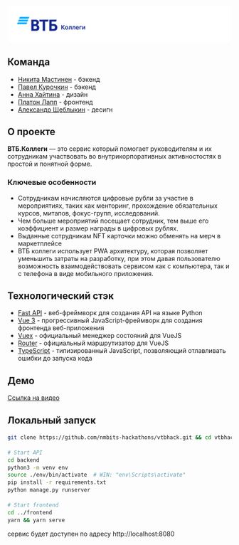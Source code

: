 ![Header](header.png)

## Команда
- [Никита Мастинен](https://t.me/AccNFR) - бэкенд
- [Павел Курочкин](https://t.me/curlink19) - бэкенд
- [Анна Хайтина](https://t.me/anna_khaytina) - дизайн
- [Платон Лапп](https://t.me/SeamMiner) - фронтенд
- [Александр Щеблыкин](https://t.me/greeneboy) - десигн

## О проекте

**ВТБ.Коллеги** — это сервис который помогает руководителям и их сотрудникам участвовать во внутрикорпоративных активностостях в простой и понятной форме.

### Ключевые особенности
- Сотрудникам начисляются цифровые рубли за участие в мероприятиях, таких как менторинг, прохождение обязательных курсов, митапов, фокус-групп, исследований.
- Чем больше мероприятий посещает сотрудник, тем выше его коэффициент и размер награды в цифровых рублях.
- Выданные сотрудникам NFT карточки можно обменять на мерч в маркетплейсе
- ВТБ коллеги использует PWA архитектуру, которая позволяет уменьшить затраты на разработку, при этом давая пользователю возможность взаимодействовать сервисом как с компьютера, так и с телефона в виде мобильного приложения.


## Технологический стэк

- [Fast API](https://fastapi.tiangolo.com/) -  веб-фреймворк для создания API на языке Python
- [Vue 3](https://v3.ru.vuejs.org/) - прогрессивный JavaScript-фреймворк для создания фронтенда веб-приложения
- [Vuex](https://vuex.vuejs.org/ru/) - официальный менеджер состояний для VueJS
- [Router](https://router.vuejs.org/ru/) - официальный маршрутизатор для VueJS
- [TypeScript](https://www.typescriptlang.org/) - типизированный JavaScript, позволяющий отлавливать ошибки до запуска кода


## Демо

[Ссылка на видео](https://drive.google.com/file/d/18p5yCJzgwyBo9lMYQ1ArEuaAi56l-TSg/view)

## Локальный запуск

```bash
git clone https://github.com/nmbits-hackathons/vtbhack.git && cd vtbhack

# Start API
cd backend
python3 -m venv env
source ./env/bin/activate  # WIN: "env\Scripts\activate"
pip install -r requirements.txt
python manage.py runserver

# Start frontend
cd ../frontend
yarn && yarn serve
```

сервис будет доступен по адресу http://localhost:8080

